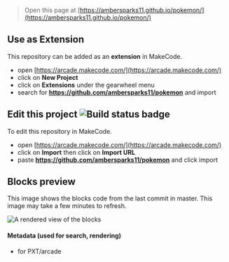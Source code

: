  


> Open this page at [https://ambersparks11.github.io/pokemon/](https://ambersparks11.github.io/pokemon/)

## Use as Extension

This repository can be added as an **extension** in MakeCode.

* open [https://arcade.makecode.com/](https://arcade.makecode.com/)
* click on **New Project**
* click on **Extensions** under the gearwheel menu
* search for **https://github.com/ambersparks11/pokemon** and import

## Edit this project ![Build status badge](https://github.com/ambersparks11/pokemon/workflows/MakeCode/badge.svg)

To edit this repository in MakeCode.

* open [https://arcade.makecode.com/](https://arcade.makecode.com/)
* click on **Import** then click on **Import URL**
* paste **https://github.com/ambersparks11/pokemon** and click import

## Blocks preview

This image shows the blocks code from the last commit in master.
This image may take a few minutes to refresh.

![A rendered view of the blocks](https://github.com/ambersparks11/pokemon/raw/master/.github/makecode/blocks.png)

#### Metadata (used for search, rendering)

* for PXT/arcade
<script src="https://makecode.com/gh-pages-embed.js"></script><script>makeCodeRender("{{ site.makecode.home_url }}", "{{ site.github.owner_name }}/{{ site.github.repository_name }}");</script>
